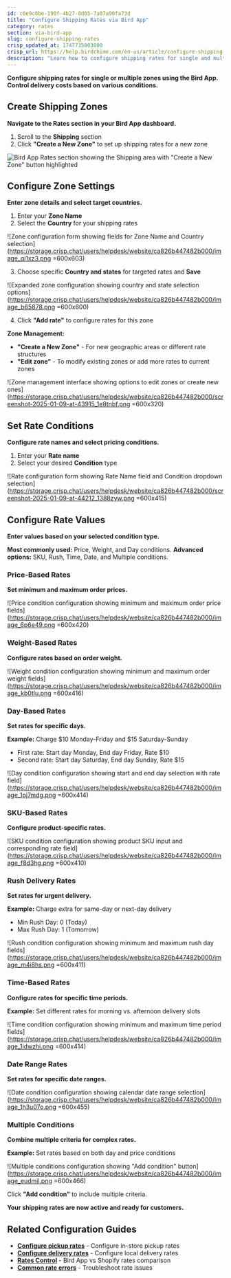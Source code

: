 ```yaml
---
id: c0e9c6be-190f-4b27-8d05-7a07a90fa73d
title: "Configure Shipping Rates via Bird App"
category: rates
section: via-bird-app
slug: configure-shipping-rates
crisp_updated_at: 1747735003000
crisp_url: https://help.birdchime.com/en-us/article/configure-shipping-rates-llsy16/
description: "Learn how to configure shipping rates for single and multiple zones using the Bird App with step-by-step instructions for all rate conditions."
---
```


**Configure shipping rates for single or multiple zones using the Bird App. Control delivery costs based on various conditions.**

## Create Shipping Zones

**Navigate to the Rates section in your Bird App dashboard.**

1. Scroll to the **Shipping** section
2. Click **"Create a New Zone"** to set up shipping rates for a new zone

![Bird App Rates section showing the Shipping area with "Create a New Zone" button highlighted](https://storage.crisp.chat/users/helpdesk/website/ca826b447482b000/screenshot-2025-01-09-at-43454_1qj4xs1.png)

## Configure Zone Settings

**Enter zone details and select target countries.**

1. Enter your **Zone Name**
2. Select the **Country** for your shipping rates

![Zone configuration form showing fields for Zone Name and Country selection](https://storage.crisp.chat/users/helpdesk/website/ca826b447482b000/image_qj1xz3.png =600x603)

3. Choose specific **Country and states** for targeted rates and **Save**

![Expanded zone configuration showing country and state selection options](https://storage.crisp.chat/users/helpdesk/website/ca826b447482b000/image_b65878.png =600x600)

4. Click **"Add rate"** to configure rates for this zone

**Zone Management:**
- **"Create a New Zone"** - For new geographic areas or different rate structures
- **"Edit zone"** - To modify existing zones or add more rates to current zones

![Zone management interface showing options to edit zones or create new ones](https://storage.crisp.chat/users/helpdesk/website/ca826b447482b000/screenshot-2025-01-09-at-43915_1e8tnbf.png =600x320)

## Set Rate Conditions

**Configure rate names and select pricing conditions.**

1. Enter your **Rate name**
2. Select your desired **Condition** type

![Rate configuration form showing Rate Name field and Condition dropdown selection](https://storage.crisp.chat/users/helpdesk/website/ca826b447482b000/screenshot-2025-01-09-at-44212_1388zyw.png =600x415)

## Configure Rate Values

**Enter values based on your selected condition type.**

**Most commonly used:** Price, Weight, and Day conditions. **Advanced options:** SKU, Rush, Time, Date, and Multiple conditions.

### Price-Based Rates

**Set minimum and maximum order prices.**

![Price condition configuration showing minimum and maximum order price fields](https://storage.crisp.chat/users/helpdesk/website/ca826b447482b000/image_6p6e49.png =600x420)

### Weight-Based Rates

**Configure rates based on order weight.**

![Weight condition configuration showing minimum and maximum order weight fields](https://storage.crisp.chat/users/helpdesk/website/ca826b447482b000/image_kb0tlu.png =600x416)

### Day-Based Rates

**Set rates for specific days.**

**Example:** Charge $10 Monday-Friday and $15 Saturday-Sunday
- First rate: Start day Monday, End day Friday, Rate $10
- Second rate: Start day Saturday, End day Sunday, Rate $15

![Day condition configuration showing start and end day selection with rate field](https://storage.crisp.chat/users/helpdesk/website/ca826b447482b000/image_1pj7mdg.png =600x414)

### SKU-Based Rates

**Configure product-specific rates.**

![SKU condition configuration showing product SKU input and corresponding rate field](https://storage.crisp.chat/users/helpdesk/website/ca826b447482b000/image_f8d3hg.png =600x410)

### Rush Delivery Rates

**Set rates for urgent delivery.**

**Example:** Charge extra for same-day or next-day delivery
- Min Rush Day: 0 (Today)
- Max Rush Day: 1 (Tomorrow)

![Rush condition configuration showing minimum and maximum rush day fields](https://storage.crisp.chat/users/helpdesk/website/ca826b447482b000/image_m4i8hs.png =600x411)

### Time-Based Rates

**Configure rates for specific time periods.**

**Example:** Set different rates for morning vs. afternoon delivery slots

![Time condition configuration showing minimum and maximum time period fields](https://storage.crisp.chat/users/helpdesk/website/ca826b447482b000/image_1idwzhi.png =600x414)

### Date Range Rates

**Set rates for specific date ranges.**

![Date condition configuration showing calendar date range selection](https://storage.crisp.chat/users/helpdesk/website/ca826b447482b000/image_1h3u07o.png =600x455)

### Multiple Conditions

**Combine multiple criteria for complex rates.**

**Example:** Set rates based on both day and price conditions

![Multiple conditions configuration showing "Add condition" button](https://storage.crisp.chat/users/helpdesk/website/ca826b447482b000/image_eudmil.png =600x466)

Click **"Add condition"** to include multiple criteria.

**Your shipping rates are now active and ready for customers.**

## Related Configuration Guides

- **[Configure pickup rates](https://help.birdchime.com/en-us/article/configure-pickup-rates-1n7gumb/)** - Configure in-store pickup rates
- **[Configure delivery rates](https://help.birdchime.com/en-us/article/configure-delivery-rates-1xbrder/)** - Configure local delivery rates
- **[Rates Control](https://help.birdchime.com/en-us/article/rates-control-jjcrrp/)** - Bird App vs Shopify rates comparison
- **[Common rate errors](https://help.birdchime.com/en-us/article/common-reasons-for-rate-errors-on-checkout-page-1iekz2h/)** - Troubleshoot rate issues
